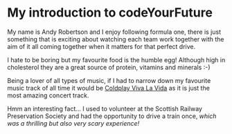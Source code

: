 # My introduction to codeYourFuture

My name is Andy Robertson and I enjoy following formula one, there is just something that is exciting about watching each team work together with the aim of it all coming together when it matters for that perfect drive.

I hate to be boring but my favourite food is the humble egg! Although high in cholesterol they are a great source of protein, vitamins and minerals :-)

Being a lover of all types of music, if I had to narrow down my favourite music track of all time it would be [Coldplay Viva La Vida](https://www.youtube.com/watch?v=-ZvsGmYKhcU/) as it is just the most amazing concert track. 

Hmm an interesting fact... I used to volunteer at the Scottish Railway Preservation Society and had the opportunity to drive a train once, *which was a thrilling but also very scary experience!*
